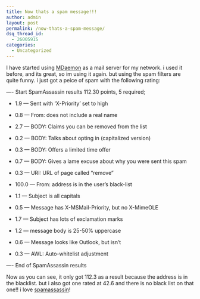 ```yaml
---
title: Now thats a spam message!!!
author: admin
layout: post
permalink: /now-thats-a-spam-message/
dsq_thread_id:
  - 26005915
categories:
  - Uncategorized
---
```

I have started using [MDaemon][1] as a mail server for my network. i used it before, and its great, so im using it again. but using the spam filters are quite funny. i just got a peice of spam with the following rating:

&#8212;- Start SpamAssassin results 112.30 points, 5 required; 

* 1.9 &#8212; Sent with &#8216;X-Priority&#8217; set to high 

* 0.8 &#8212; From: does not include a real name 

* 2.7 &#8212; BODY: Claims you can be removed from the list 

* 0.2 &#8212; BODY: Talks about opting in (capitalized version) 

* 0.3 &#8212; BODY: Offers a limited time offer 

* 0.7 &#8212; BODY: Gives a lame excuse about why you were sent this spam 

* 0.3 &#8212; URI: URL of page called &#8220;remove&#8221; 

* 100.0 &#8212; From: address is in the user&#8217;s black-list 

* 1.1 &#8212; Subject is all capitals 

* 0.5 &#8212; Message has X-MSMail-Priority, but no X-MimeOLE 

* 1.7 &#8212; Subject has lots of exclamation marks 

* 1.2 &#8212; message body is 25-50% uppercase 

* 0.6 &#8212; Message looks like Outlook, but isn&#8217;t 

* 0.3 &#8212; AWL: Auto-whitelist adjustment 

&#8212;- End of SpamAssassin results

Now as you can see, it only got 112.3 as a result because the address is in the blacklist. but i also got one rated at 42.6 and there is no black list on that one!! i love [spamassassin][2]!

 [1]: http://www.mdaemon.com
 [2]: http://www.spamassassin.org